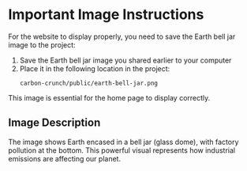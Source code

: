 # Important Image Instructions

For the website to display properly, you need to save the Earth bell jar image to the project:

1. Save the Earth bell jar image you shared earlier to your computer
2. Place it in the following location in the project:
   ```
   carbon-crunch/public/earth-bell-jar.png
   ```

This image is essential for the home page to display correctly.

## Image Description
The image shows Earth encased in a bell jar (glass dome), with factory pollution at the bottom. This powerful visual represents how industrial emissions are affecting our planet. 